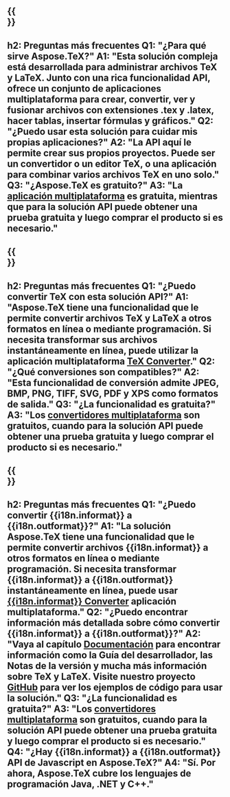 ﻿---
translation: true
deploy: false
---

{{<section faq>}}
---
h2: Preguntas más frecuentes
Q1: "¿Para qué sirve Aspose.TeX?"
A1: "Esta solución compleja está desarrollada para administrar archivos TeX y LaTeX. Junto con una rica funcionalidad API, ofrece un conjunto de aplicaciones multiplataforma para crear, convertir, ver y fusionar archivos con extensiones .tex y .latex, hacer tablas, insertar fórmulas y gráficos."
Q2: "¿Puedo usar esta solución para cuidar mis propias aplicaciones?"
A2: "La API aquí le permite crear sus propios proyectos. Puede ser un convertidor o un editor TeX, o una aplicación para combinar varios archivos TeX en uno solo."
Q3: "¿Aspose.TeX es gratuito?"
A3: "La [aplicación multiplataforma](https://products.aspose.app/tex/applications) es gratuita, mientras que para la solución API puede obtener una prueba gratuita y luego comprar el producto si es necesario."
---

{{<section faq-converter>}}
---
h2: Preguntas más frecuentes
Q1: "¿Puedo convertir TeX con esta solución API?"
A1: "Aspose.TeX tiene una funcionalidad que le permite convertir archivos TeX y LaTeX a otros formatos en línea o mediante programación. Si necesita transformar sus archivos instantáneamente en línea, puede utilizar la aplicación multiplataforma [TeX Converter](https://products.aspose.app/tex/conversion/)."
Q2: "¿Qué conversiones son compatibles?"
A2: "Esta funcionalidad de conversión admite JPEG, BMP, PNG, TIFF, SVG, PDF y XPS como formatos de salida."
Q3: "¿La funcionalidad es gratuita?"
A3: "Los [convertidores multiplataforma](https://products.aspose.app/tex/conversion) son gratuitos, cuando para la solución API puede obtener una prueba gratuita y luego comprar el producto si es necesario."
---

{{<section faq-converter-child>}}
---
h2: Preguntas más frecuentes
Q1: "¿Puedo convertir {{i18n.informat}} a {{i18n.outformat}}?"
A1: "La solución Aspose.TeX tiene una funcionalidad que le permite convertir archivos {{i18n.informat}} a otros formatos en línea o mediante programación. Si necesita transformar {{i18n.informat}} a {{i18n.outformat}} instantáneamente en línea, puede usar [{{i18n.informat}} Converter](https://products.aspose.app/tex/conversión/{{i18n.informatlower}}) aplicación multiplataforma."
Q2: "¿Puedo encontrar información más detallada sobre cómo convertir {{i18n.informat}} a {{i18n.outformat}}?"
A2: "Vaya al capítulo [Documentación](https://docs.aspose.com/tex/) para encontrar información como la Guía del desarrollador, las Notas de la versión y mucha más información sobre TeX y LaTeX. Visite nuestro proyecto [GitHub](https://github.com/aspose-tex) para ver los ejemplos de código para usar la solución."
Q3: "¿La funcionalidad es gratuita?"
A3: "Los [convertidores multiplataforma](https://products.aspose.app/tex/conversion) son gratuitos, cuando para la solución API puede obtener una prueba gratuita y luego comprar el producto si es necesario."
Q4: "¿Hay {{i18n.informat}} a {{i18n.outformat}} API de Javascript en Aspose.TeX?"
A4: "Sí. Por ahora, Aspose.TeX cubre los lenguajes de programación Java, .NET y C++."
---

